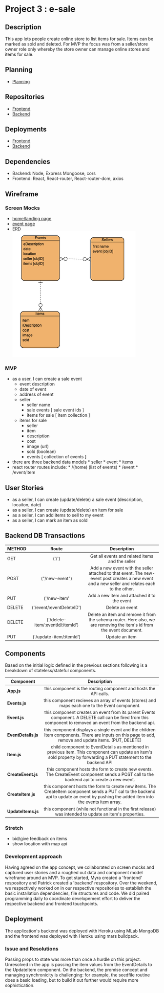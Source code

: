 # Project 3 : e-sale

## Description
This app lets people create online store to list items for sale. Items can be marked as sold and deleted. For MVP the focus was from a seller/store owner role only whereby the store owner can manage online stores and items for sale.

## Planning
* [Planning](https://github.com/myraileen/Frontend/blob/master/planning/ProjectProposal.md)

## Repositories
* [Frontend](https://github.com/myraileen/Frontend)
* [Backend](https://github.com/mpmrjd2020/Backend)

## Deployments
* [Frontend](https://e-sale-frontend.herokuapp.com/)
* [Backend](https://e-sale-backend.herokuapp.com/)

## Dependencies
* Backend: Node, Express Mongoose, cors
* Frontend: React, React-router, React-router-dom, axios

## Wireframe

### Screen Mocks
* [home/landing page](https://wireframe.cc/Bs9KFt)
* [event page](https://wireframe.cc/RHbhrj)
* ERD  
  ![ERD](./planning/ERD.png)

### MVP
* as a user, I can create a sale event
    - event description
    - date of event
    - address of event
  - seller
    - seller name
    - sale events [ sale event ids ]
    - items for sale [ item collection ]
  - items for sale
      * seller
      * item
      * description
      * cost
      * image (url)
      * sold (boolean)
      * events [ collection of events ]
* there are three backend data models
      * seller
      * event
      * items
* react router routes  include: 
      * /(home) (list of events)
      * /event
      * /event/item

## User Stories
* as a seller, I can create (update/delete) a sale event (description, locaiton, date)
* as a seller, I can create (update/delete) an item for sale
* as a seller, I can add items to sell to my event
* as a seller, I can mark an item as sold 

## Backend DB Transactions

| METHOD | Route | Description |
| --- | :---: | :---: | 
| GET | ('/') | Get all events and related items and the seller |
| POST | ("/new-event") | Add a new event with the seller attached to that event. The new-event post creates a new event and a new seller and relates each to the other. |
| PUT | ('/new-item' | Add a new item and attached it to the event
| DELETE | ('/event/:eventDeleteID') | Delete an event |
| DELETE | ('/delete-item/:eventId/:itemId') | Delete an item and remove it from the schema router. Here also, we are removing the item's id from the event document.  |
| PUT | ('/update-item/:itemId') | Update an item  |
  

## Components
Based on the initial logic defined in the previous sections following is a breakdown of stateless/stateful components. 

| Component | Description | 
| --- |  :---: |
| **App.js** | this component is the routing component and hosts the API calls. |
| **Events.js** | this component recieves an array of events (stores) and maps each one to the Event component. |
| **Event.js** | this component creates an event from its parent Events component. A DELETE call can be fired from this component to removed an event from the backend api. |
| **EventDetails.js** | this component displays a single event and the children Item components. There are inputs on this page to add, remove and update items. (PUT, DELETE) |
| **Item.js** | child component to EventDetails as mentioned in previous item. This component can update an item's sold property by forwarding a PUT statement to the backend API |
| **CreateEvent.js** | this component hosts the form to create new events. The CreateEvent component sends a POST call to the backend api to create a new event. |
| **CreateItem.js** | this component hosts the form to create new items. The CreateItem component sends a PUT cal to the backend api to update an event by pushing the added item into the events item array. |
| **UpdateItems.js** | this component (while not functional in the first release) was intended to update an item's properties. |
  

### Stretch
* bid/give feedback on items
* show location with map api

### Development approach
Having agreed on the app concept, we collaborated on screen mocks and captured user stories and a roughed out data and component model wireframe around an MVP. To get started, Myra created a 'frontend' respository and Patrick created a 'backend' respository. Over the weekend, we respectively worked on in our respective repositories to establish the basic installation dependencies, file structures and code. We did paired programming daily to coordinate developement effort to deliver the respective backend and frontend touchpoints. 

## Deployment
The application's backend was deployed with Heroku using MLab MongoDB and the frontend was deployed with Heroku using mars buildpack.

### Issue and Resolutions
Passing props to state was more than once a hurdle on this project. Unresolved in the app is passing the item values from the EventDetails to the UpdateItem component.
On the backend, the promise concept and managing synchronicity is challenging: for example, the seedfile routine does a basic loading, but to build it out further would require more sophistication.






